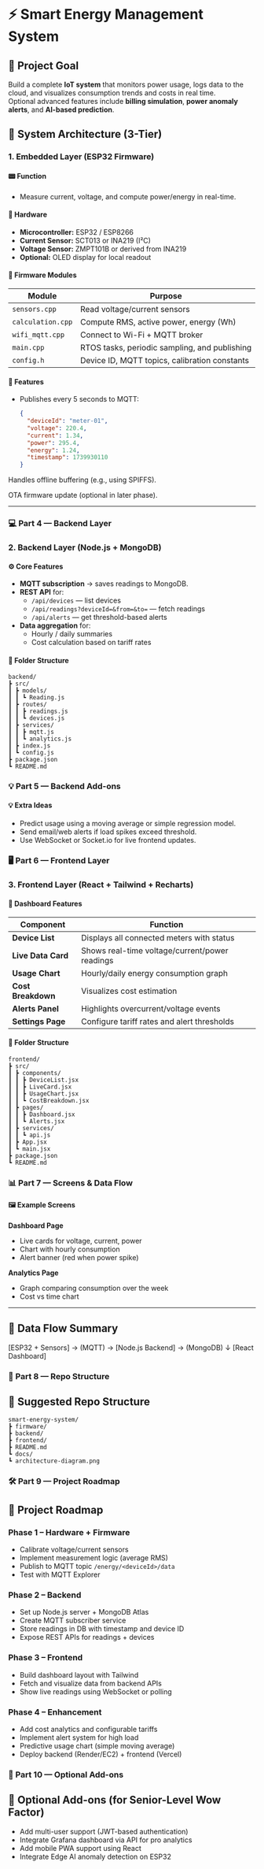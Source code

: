 # ⚡️ Smart Energy Management System

## 🎯 Project Goal
Build a complete **IoT system** that monitors power usage, logs data to the cloud, and visualizes consumption trends and costs in real time.  
Optional advanced features include **billing simulation**, **power anomaly alerts**, and **AI-based prediction**.

## 🧱 System Architecture (3-Tier)

### 1. Embedded Layer (ESP32 Firmware)

#### 📟 Function
- Measure current, voltage, and compute power/energy in real-time.

#### 🔧 Hardware
- **Microcontroller:** ESP32 / ESP8266  
- **Current Sensor:** SCT013 or INA219 (I²C)  
- **Voltage Sensor:** ZMPT101B or derived from INA219  
- **Optional:** OLED display for local readout  

#### 🧩 Firmware Modules

| Module | Purpose |
|--------|----------|
| `sensors.cpp` | Read voltage/current sensors |
| `calculation.cpp` | Compute RMS, active power, energy (Wh) |
| `wifi_mqtt.cpp` | Connect to Wi-Fi + MQTT broker |
| `main.cpp` | RTOS tasks, periodic sampling, and publishing |
| `config.h` | Device ID, MQTT topics, calibration constants |

#### 🔁 Features
- Publishes every 5 seconds to MQTT:
  ```json
  {
    "deviceId": "meter-01",
    "voltage": 220.4,
    "current": 1.34,
    "power": 295.4,
    "energy": 1.24,
    "timestamp": 1739930110
  }


Handles offline buffering (e.g., using SPIFFS).

OTA firmware update (optional in later phase).



---

### 💻 **Part 4 — Backend Layer**

### 2. Backend Layer (Node.js + MongoDB)

#### ⚙️ Core Features
- **MQTT subscription** → saves readings to MongoDB.  
- **REST API** for:
  - `/api/devices` — list devices  
  - `/api/readings?deviceId=&from=&to=` — fetch readings  
  - `/api/alerts` — get threshold-based alerts  
- **Data aggregation** for:
  - Hourly / daily summaries  
  - Cost calculation based on tariff rates  

#### 🧩 Folder Structure

```
backend/
┣ src/
┃ ┣ models/
┃ ┃ ┗ Reading.js
┃ ┣ routes/
┃ ┃ ┣ readings.js
┃ ┃ ┗ devices.js
┃ ┣ services/
┃ ┃ ┣ mqtt.js
┃ ┃ ┗ analytics.js
┃ ┣ index.js
┃ ┗ config.js
┣ package.json
┗ README.md

```
### 💡 Part 5 — Backend Add-ons
#### 💡 Extra Ideas
- Predict usage using a moving average or simple regression model.  
- Send email/web alerts if load spikes exceed threshold.  
- Use WebSocket or Socket.io for live frontend updates.

### 🖥 Part 6 — Frontend Layer
### 3. Frontend Layer (React + Tailwind + Recharts)

#### 🎨 Dashboard Features

| Component | Function |
|------------|-----------|
| **Device List** | Displays all connected meters with status |
| **Live Data Card** | Shows real-time voltage/current/power readings |
| **Usage Chart** | Hourly/daily energy consumption graph |
| **Cost Breakdown** | Visualizes cost estimation |
| **Alerts Panel** | Highlights overcurrent/voltage events |
| **Settings Page** | Configure tariff rates and alert thresholds |

#### 🧩 Folder Structure

```
frontend/
┣ src/
┃ ┣ components/
┃ ┃ ┣ DeviceList.jsx
┃ ┃ ┣ LiveCard.jsx
┃ ┃ ┣ UsageChart.jsx
┃ ┃ ┗ CostBreakdown.jsx
┃ ┣ pages/
┃ ┃ ┣ Dashboard.jsx
┃ ┃ ┗ Alerts.jsx
┃ ┣ services/
┃ ┃ ┗ api.js
┃ ┣ App.jsx
┃ ┗ main.jsx
┣ package.json
┗ README.md
```
### 📊 Part 7 — Screens & Data Flow
#### 🖼 Example Screens

**Dashboard Page**
- Live cards for voltage, current, power  
- Chart with hourly consumption  
- Alert banner (red when power spike)

**Analytics Page**
- Graph comparing consumption over the week  
- Cost vs time chart  

---

## 🧩 Data Flow Summary

[ESP32 + Sensors] → (MQTT) → [Node.js Backend] → (MongoDB)
↓
[React Dashboard]

### 📁 Part 8 — Repo Structure
## 🚀 Suggested Repo Structure
```
smart-energy-system/
┣ firmware/
┣ backend/
┣ frontend/
┣ README.md
┗ docs/
┗ architecture-diagram.png
```

### 🛠 Part 9 — Project Roadmap
## 🧭 Project Roadmap

### Phase 1 – Hardware + Firmware
- Calibrate voltage/current sensors  
- Implement measurement logic (average RMS)  
- Publish to MQTT topic `/energy/<deviceId>/data`  
- Test with MQTT Explorer  

### Phase 2 – Backend
- Set up Node.js server + MongoDB Atlas  
- Create MQTT subscriber service  
- Store readings in DB with timestamp and device ID  
- Expose REST APIs for readings + devices  

### Phase 3 – Frontend
- Build dashboard layout with Tailwind  
- Fetch and visualize data from backend APIs  
- Show live readings using WebSocket or polling  

### Phase 4 – Enhancement
- Add cost analytics and configurable tariffs  
- Implement alert system for high load  
- Predictive usage chart (simple moving average)  
- Deploy backend (Render/EC2) + frontend (Vercel)

### 🧠 Part 10 — Optional Add-ons
## 🧠 Optional Add-ons (for Senior-Level Wow Factor)
- Add multi-user support (JWT-based authentication)  
- Integrate Grafana dashboard via API for pro analytics  
- Add mobile PWA support using React  
- Integrate Edge AI anomaly detection on ESP32  
